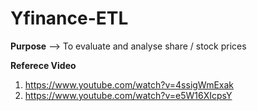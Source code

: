 # Yfinance-ETL

**Purpose**
--> To evaluate and analyse share / stock prices


**Referece Video**
1. https://www.youtube.com/watch?v=4ssigWmExak 
2. https://www.youtube.com/watch?v=e5W16XIcpsY 
